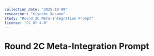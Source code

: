 ```yaml
---
collection_date: "2025-10-09"
researcher: "Kiyoshi Sasano"
study: "Round 2C Meta-Integration Prompt"
license: "CC BY 4.0"
---
```


# Round 2C Meta-Integration Prompt
